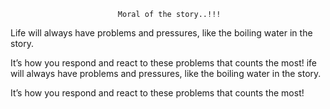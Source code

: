                             Moral of the story..!!!

Life will always have problems and pressures, like the boiling water in the story. 

It’s how you respond and react to these problems that counts the most!
ife will always have problems and pressures, like the boiling water in the story. 

It’s how you respond and react to these problems that counts the most!